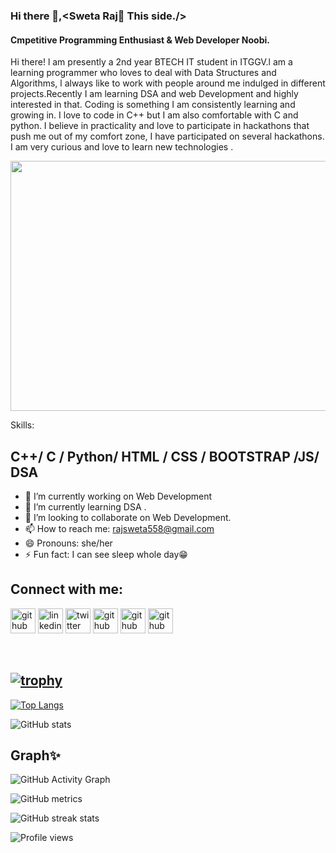### Hi there 👋,<Sweta Raj🤗 This side./>
#### Cmpetitive Programming Enthusiast & Web Developer Noobi.
Hi there! l am presently a 2nd year BTECH IT student in ITGGV.l am a learning programmer who loves to deal with Data Structures and Algorithms, l always like to work with people around me indulged in different projects.Recently I am learning DSA and web Development and highly interested in that.
Coding is something I am consistently learning and growing in. I love to code in C++ but I am also comfortable with C and python.
I believe in practicality and love to participate in hackathons that push me out of my comfort zone, I have participated on several hackathons.
I am very curious and love to learn new technologies .

<img src="https://c8.alamy.com/comp/2G4530A/architect-cartoon-character-works-at-desk-creating-new-construction-projects-technical-drawings-background-composition-vector-illustration-2G4530A.jpg" height="400" width="550">



Skills:
## C++/ C / Python/ HTML / CSS / BOOTSTRAP /JS/ DSA


- 🔭 I’m currently working on Web Development 
- 🌱 I’m currently learning DSA . 
- 👯 I’m looking to collaborate on Web Development. 
- 📫 How to reach me: rajsweta558@gmail.com
- 😄 Pronouns: she/her 
- ⚡ Fun fact: I can see sleep whole day😁 

 ## Connect with me: 
[<img src='https://cdn.jsdelivr.net/npm/simple-icons@3.0.1/icons/github.svg' alt='github' height='40'>](https://github.com/Sweta-Raj31)  [<img src='https://cdn.jsdelivr.net/npm/simple-icons@3.0.1/icons/linkedin.svg' alt='linkedin' height='40'>](https://www.linkedin.com/in/https://www.linkedin.com/in/sweta-raj/)  [<img src='https://cdn.jsdelivr.net/npm/simple-icons@3.0.1/icons/twitter.svg' alt='twitter' height='40'>](https://twitter.com/@SwetaRa88357363)  [<img src='https://cdn.jsdelivr.net/npm/simple-icons@3.0.1/icons/codechef.svg' alt='github' height='40'>](https://www.codechef.com/users/sweta312002) [<img src='https://cdn.jsdelivr.net/npm/simple-icons@3.0.1/icons/codeforces.svg' alt='github' height='40'>](https://codeforces.com/profile/Sweta312002) [<img src='https://cdn.jsdelivr.net/npm/simple-icons@3.0.1/icons/leetcode.svg' alt='github' height='40'>](https://leetcode.com/sweta312002/)




 



  

## [![trophy](https://github-profile-trophy.vercel.app/?username=Sweta-Raj31)](https://github.com/ryo-ma/github-profile-trophy)

[![Top Langs](https://github-readme-stats.vercel.app/api/top-langs/?username=Sweta-Raj31)](https://github.com/anuraghazra/github-readme-stats)

![GitHub stats](https://github-readme-stats.vercel.app/api?username=Sweta-Raj31&show_icons=true&count_private=true) 

## Graph✨


![GitHub Activity Graph](https://activity-graph.herokuapp.com/graph?username=Sweta-Raj31)  

![GitHub metrics](https://metrics.lecoq.io/Sweta-Raj31)  

![GitHub streak stats](https://github-readme-streak-stats.herokuapp.com/?user=Sweta-Raj31)  

![Profile views](https://gpvc.arturio.dev/Sweta-Raj31)
